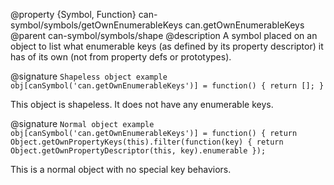 @property {Symbol, Function} can-symbol/symbols/getOwnEnumerableKeys can.getOwnEnumerableKeys
@parent can-symbol/symbols/shape
@description A symbol placed on an object to list what enumerable keys (as defined by its property descriptor) it has of its own (not from property defs or prototypes).

@signature `Shapeless object example` `obj[canSymbol('can.getOwnEnumerableKeys')] = function() { return []; }`

This object is shapeless.  It does not have any enumerable keys.

@signature `Normal object example` `obj[canSymbol('can.getOwnEnumerableKeys')] = function() { return Object.getOwnPropertyKeys(this).filter(function(key) { return Object.getOwnPropertyDescriptor(this, key).enumerable });`

This is a normal object with no special key behaviors.
